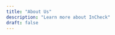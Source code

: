 ```yaml
---
title: "About Us"
description: "Learn more about InCheck"
draft: false
---
```


<!--
Placeholder About Us page.  Add company history, mission, and team
information here.
-->
